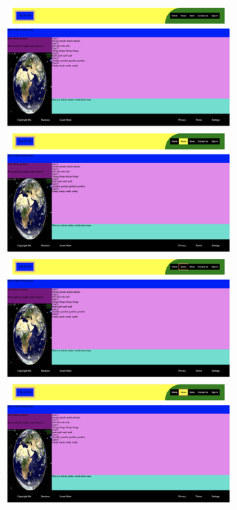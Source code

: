 ![Completed CSS without Hover and Focus](./images/Second_CSS_Challenge_Final_plain.png)

![Completed CSS with Hover only shown](./images/Second_CSS_Challenge_Final_Hover_only.png)

![Completed CSS with Focus only shown](./images/Second_CSS_Challenge_Final_Focus_only.png)

![Completed CSS with Hover and Focus shown](./images/Second_CSS_Challenge_Final_Hover_and_Focus.png)